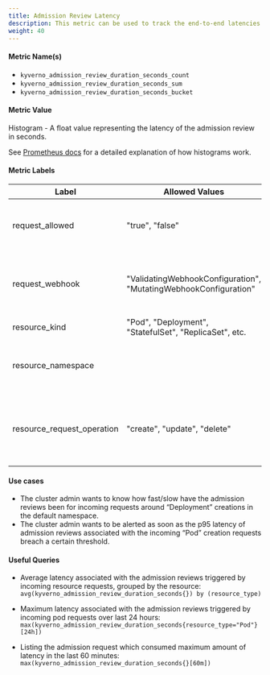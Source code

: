 ```yaml
---
title: Admission Review Latency
description: This metric can be used to track the end-to-end latencies associated with the entire individual admission review, corresponding to the incoming resource request triggering a bunch of policies and rules.
weight: 40
---
```


#### Metric Name(s)

* `kyverno_admission_review_duration_seconds_count`
* `kyverno_admission_review_duration_seconds_sum`
* `kyverno_admission_review_duration_seconds_bucket`

#### Metric Value

Histogram - A float value representing the latency of the admission review in seconds.

See [Prometheus docs](https://prometheus.io/docs/practices/histograms/) for a detailed explanation of how histograms work.

#### Metric Labels

| Label | Allowed Values | Description |
| --- | --- | --- |
| request\_allowed | "true", "false" | If the admission review was accepeted or rejected. |
| request\_webhook | "ValidatingWebhookConfiguration", "MutatingWebhookConfiguration" | Type of webhook processing the admission review. |
| resource\_kind | "Pod", "Deployment", "StatefulSet", "ReplicaSet", etc. | Kind of this resource |
| resource\_namespace | | Namespace in which this resource lives |
| resource\_request\_operation | "create", "update", "delete" | If the requested resource is being created, updated, or deleted. |

#### Use cases

* The cluster admin wants to know how fast/slow have the admission reviews been for incoming requests around “Deployment” creations in the default namespace.
* The cluster admin wants to be alerted as soon as the p95 latency of admission reviews associated with the incoming “Pod” creation requests breach a certain threshold.

#### Useful Queries

* Average latency associated with the admission reviews triggered by incoming resource requests, grouped by the resource:<br> 
`avg(kyverno_admission_review_duration_seconds{}) by (resource_type)`

* Maximum latency associated with the admission reviews triggered by incoming pod requests over last 24 hours:<br>
`max(kyverno_admission_review_duration_seconds{resource_type="Pod"}[24h])`

* Listing the admission request which consumed maximum amount of latency in the last 60 minutes:<br> 
`max(kyverno_admission_review_duration_seconds{}[60m])`
